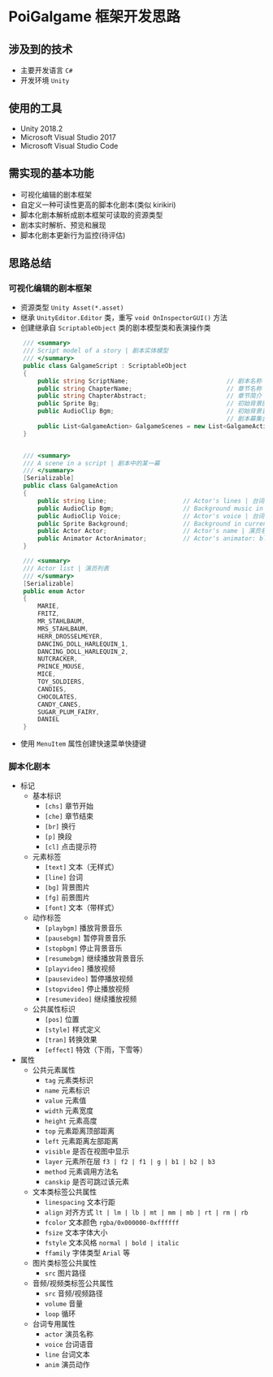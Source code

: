 # PoiGalgame 框架开发思路

## 涉及到的技术

- 主要开发语言 `C#`
- 开发环境 `Unity`

## 使用的工具

- Unity 2018.2
- Microsoft Visual Studio 2017
- Microsoft Visual Studio Code

## 需实现的基本功能

- 可视化编辑的剧本框架
- 自定义一种可读性更高的脚本化剧本(类似 kirikiri)
- 脚本化剧本解析成剧本框架可读取的资源类型
- 剧本实时解析、预览和展现
- 脚本化剧本更新行为监控(待评估)

## 思路总结

### 可视化编辑的剧本框架

- 资源类型 `Unity Asset(*.asset)`
- 继承 `UnityEditor.Editor` 类，重写 `void OnInspectorGUI()` 方法
- 创建继承自 `ScriptableObject` 类的剧本模型类和表演操作类

```csharp
    /// <summary>
    /// Script model of a story | 剧本实体模型
    /// </summary>
    public class GalgameScript : ScriptableObject
    {
        public string ScriptName;                           // 剧本名称
        public string ChapterName;                          // 章节名称
        public string ChapterAbstract;                      // 章节简介
        public Sprite Bg;                                   // 初始背景图片
        public AudioClip Bgm;                               // 初始背景音乐
                                                            // 剧本幕集合
        public List<GalgameAction> GalgameScenes = new List<GalgameAction>();
    }


    /// <summary>
    /// A scene in a script | 剧本中的某一幕
    /// </summary>
    [Serializable]
    public class GalgameAction
    {
        public string Line;                     // Actor's lines | 台词
        public AudioClip Bgm;                   // Background music in current scene | 当前幕的背景音乐
        public AudioClip Voice;                 // Actor's voice | 台词语音
        public Sprite Background;               // Background in current scene | 当前幕的背景/环境
        public Actor Actor;                     // Actor's name | 演员名称
        public Animator ActorAnimator;          // Actor's animator: blink, speck, smile and etc. | 演员动作: 眨眼，说话，笑等等
    }

    /// <summary>
    /// Actor list | 演员列表
    /// </summary>
    [Serializable]
    public enum Actor
    {
        MARIE,
        FRITZ,
        MR_STAHLBAUM,
        MRS_STAHLBAUM,
        HERR_DROSSELMEYER,
        DANCING_DOLL_HARLEQUIN_1,
        DANCING_DOLL_HARLEQUIN_2,
        NUTCRACKER,
        PRINCE_MOUSE,
        MICE,
        TOY_SOLDIERS,
        CANDIES,
        CHOCOLATES,
        CANDY_CANES,
        SUGAR_PLUM_FAIRY,
        DANIEL
    }

```

- 使用 `MenuItem` 属性创建快速菜单快捷键

### 脚本化剧本

- 标记
    - 基本标识
        - `[chs]`           章节开始
        - `[che]`           章节结束
        - `[br]`            换行
        - `[p]`             换段
        - `[cl]`            点击提示符
    - 元素标签
        - `[text]`          文本（无样式）
        - `[line]`          台词
        - `[bg]`            背景图片
        - `[fg]`            前景图片
        - `[font]`          文本（带样式）
    - 动作标签
        - `[playbgm]`       播放背景音乐
        - `[pausebgm]`      暂停背景音乐
        - `[stopbgm]`       停止背景音乐
        - `[resumebgm]`     继续播放背景音乐
        - `[playvideo]`     播放视频
        - `[pausevideo]`    暂停播放视频
        - `[stopvideo]`     停止播放视频
        - `[resumevideo]`   继续播放视频
    - 公共属性标识
        - `[pos]`           位置
        - `[style]`         样式定义
        - `[tran]`          转换效果
        - `[effect]`        特效（下雨，下雪等）
- 属性
    - 公共元素属性
        - `tag`             元素类标识
        - `name`            元素标识
        - `value`           元素值
        - `width`           元素宽度
        - `height`          元素高度
        - `top`             元素距离顶部距离
        - `left`            元素距离左部距离
        - `visible`         是否在视图中显示
        - `layer`           元素所在层 `f3 | f2 | f1 | g | b1 | b2 | b3`
        - `method`          元素调用方法名
        - `canskip`         是否可跳过该元素
    - 文本类标签公共属性
        - `linespacing`     文本行距
        - `align`           对齐方式 `lt | lm | lb | mt | mm | mb | rt | rm | rb`
        - `fcolor`          文本颜色 `rgba/0x000000-0xffffff`
        - `fsize`           文本字体大小
        - `fstyle`          文本风格 `normal | bold | italic`
        - `ffamily`         字体类型 `Arial` 等
    - 图片类标签公共属性
        - `src`             图片路径
    - 音频/视频类标签公共属性
        - `src`             音频/视频路径
        - `volume`          音量
        - `loop`            循环
    - 台词专用属性
        - `actor`           演员名称
        - `voice`           台词语音
        - `line`            台词文本
        - `anim`            演员动作
